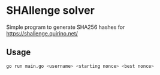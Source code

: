 # SHAllenge solver

Simple program to generate SHA256 hashes for https://shallenge.quirino.net/

## Usage

```bash
go run main.go <username> <starting nonce> <best nonce>
```
